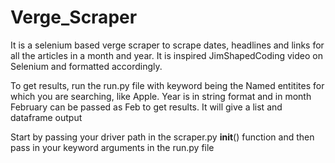 # Verge_Scraper
It is a selenium based verge scraper to scrape dates, headlines and links for all the articles in a month and year. It is inspired JimShapedCoding video on Selenium and formatted accordingly.

To get results, run the run.py file with keyword being the Named entitites for which you are searching, like Apple. Year is in string format and in month February can be passed as Feb to get results. It will give a list and dataframe output 

Start by passing your driver path in the scraper.py __init__() function and then pass in your keyword arguments in the run.py file
